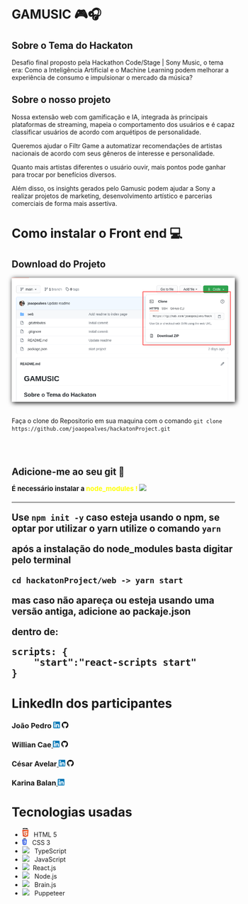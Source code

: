 # GAMUSIC 🎮🎧

## Sobre o Tema do Hackaton

Desafio final proposto pela Hackathon Code/Stage | Sony Music, o tema era: Como a Inteligência Artificial e o Machine Learning podem melhorar a experiência de consumo e impulsionar o mercado da música?

## Sobre o nosso projeto

Nossa extensão web com gamificação e IA, integrada às principais plataformas de streaming, mapeia o comportamento dos usuários e é capaz classificar usuários de acordo com arquétipos de personalidade.

Queremos ajudar o Filtr Game a automatizar recomendações de artistas nacionais de acordo com seus gêneros de interesse e personalidade.

Quanto mais artistas diferentes o usuário ouvir, mais pontos pode ganhar para trocar por benefícios diversos.

Além disso, os insights gerados pelo Gamusic podem ajudar a Sony a realizar projetos de marketing, desenvolvimento artístico e parcerias comerciais de forma mais assertiva.

<h1> Como instalar o Front end 💻</h1> 
<h2>Download do Projeto</h2>
    <img src="gitDocs/clone_download.png" alt="" srcset="" style="box-shadow: 2px 2px 10px black">
    <br><br>
    <p>Faça o clone do Repositorio em sua maquina com o comando <code>git clone https://github.com/joaopealves/hackatonProject.git</code></p>
<br><br>
<h2><strong>Adicione-me ao seu git</strong> 🚀
<p style="font-size:15px;">É necessário instalar a <span style="color: yellow; ">node_modules ! </span><img src="https://upload.wikimedia.org/wikipedia/commons/9/99/OOjs_UI_icon_alert-yellow.svg" width="13px"/></p>
<hr>

Use <code>npm init -y</code> caso esteja usando o npm, se optar por utilizar o yarn utilize o comando <code>yarn</code>

<p>após a instalação do node_modules basta digitar pelo terminal</p>

    cd hackatonProject/web -> yarn start

mas caso não apareça ou esteja usando uma versão antiga, adicione ao packaje.json

dentro de:

<pre>scripts: {
    "start":"react-scripts start"
}</pre>

# LinkedIn dos participantes

<h3>João Pedro <a target="_blank" href="https://www.linkedin.com/in/joão-pedro-alves-910858163/"><img src="gitDocs/linkedin.png" height="15px"></a> <a target="_blank" href="https://github.com/joaopealves"><img src="gitDocs/gitHub.png" height="15px"></a><h3>

<h3>Willian Cae<a target="_blank" target:Blnk href="https://www.linkedin.com/in/willian-caetano-670546185/">
 <img src="gitDocs/linkedin.png" height="15px"></a> <a target="_blank" href="https://github.com/williancae"><img src="gitDocs/gitHub.png" height="15px"></a><h3>
 <h3>César Avelar<a target="_blank" href="https://www.linkedin.com/in/césar-avelar-287a14189/">
 <img src="gitDocs/linkedin.png" height="15px"></a> <a target="_blank" href="https://github.com/cesarxexeu"><img src="gitDocs/gitHub.png" height="15px"></a><h3>

<h3>Karina Balan<a target="_blank" href="https://www.linkedin.com/in/karina-balan-julio-207b6299/">
 <img src="gitDocs/linkedin.png" height="15px"></a> <h3>

# Tecnologias usadas

<ul>
    <li><img src="gitDocs/html.png" height="20px">&nbsp;&nbsp;&nbsp;HTML 5</li>
    <li><img src="gitDocs/css.png" height="15px">&nbsp;&nbsp;&nbsp;CSS 3 </li>
    <li><img src="https://miro.medium.com/max/700/1*mn6bOs7s6Qbao15PMNRyOA.png" height="15px">&nbsp;&nbsp;&nbsp;TypeScript</li>
    <li><img src="https://upload.wikimedia.org/wikipedia/commons/9/99/Unofficial_JavaScript_logo_2.svg" height="15px">&nbsp;&nbsp;&nbsp;JavaScript</li>
    <li><img src="https://upload.wikimedia.org/wikipedia/commons/a/a7/React-icon.svg" height="15px">&nbsp;&nbsp;React.js</li>
    <li><img src="https://miro.medium.com/max/400/1*7xUxphx7WwttvlFu5gVvVw.png" height="15px">&nbsp;&nbsp;&nbsp;Node.js</li>
    <li><img src="https://avatars2.githubusercontent.com/u/23732838?s=200&v=4" height="15px">&nbsp;&nbsp;&nbsp;Brain.js</li>
    <li><img src="https://avatars0.githubusercontent.com/u/6906516?s=200&v=4" height="15px">&nbsp;&nbsp;&nbsp;Puppeteer</li>

</ul>
